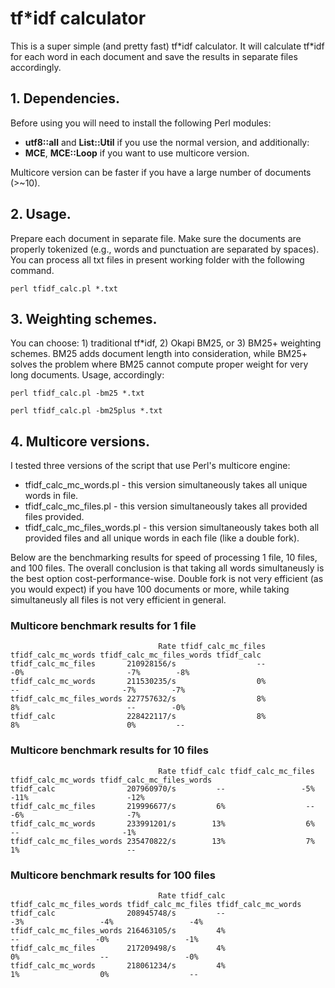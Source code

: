 # tf\*idf calculator

This is a super simple (and pretty fast) tf\*idf calculator. It will calculate tf\*idf for each word in each document and save the results in separate files accordingly.

## 1. Dependencies.

Before using you will need to install the following Perl modules:
   - **utf8::all** and **List::Util**  if you use the normal version, and additionally:
   - **MCE**, **MCE::Loop** if you want to use multicore version.
   
   Multicore version can be faster if you have a large number of documents (>~10).

## 2. Usage.

Prepare each document in separate file. Make sure the documents are properly tokenized (e.g., words and punctuation are separated by spaces). You can process all txt files in present working folder with the following command. 

```
perl tfidf_calc.pl *.txt
```

## 3. Weighting schemes.

You can choose: 1) traditional tf\*idf, 2) Okapi BM25, or 3) BM25+ weighting schemes. BM25 adds document length into consideration, while BM25+ solves the problem where BM25 cannot compute proper weight for very long documents. Usage, accordingly:

```
perl tfidf_calc.pl -bm25 *.txt
```
```
perl tfidf_calc.pl -bm25plus *.txt
```

## 4. Multicore versions.

I tested three versions of the script that use Perl's multicore engine:
- tfidf_calc_mc_words.pl  -  this version simultaneously takes all unique words in file. 
- tfidf_calc_mc_files.pl  -  this version simultaneously takes all provided files provided. 
- tfidf_calc_mc_files_words.pl  -  this version simultaneously takes both all provided files and all unique words in each file (like a double fork). 

Below are the benchmarking results for speed of processing 1 file, 10 files, and 100 files. The overall conclusion is that taking all words simultaneusly is the best option cost-performance-wise. Double fork is not very efficient (as you would expect) if you have 100 documents or more, while taking simultaneusly all files is not very efficient in general.

### Multicore benchmark results for 1 file 
```
                                 Rate tfidf_calc_mc_files tfidf_calc_mc_words tfidf_calc_mc_files_words tfidf_calc
tfidf_calc_mc_files       210928156/s                  --                 -0%                       -7%        -8%
tfidf_calc_mc_words       211530235/s                  0%                  --                       -7%        -7%
tfidf_calc_mc_files_words 227757632/s                  8%                  8%                        --        -0%
tfidf_calc                228422117/s                  8%                  8%                        0%         --
```
### Multicore benchmark results for 10 files 
```
                                 Rate tfidf_calc tfidf_calc_mc_files tfidf_calc_mc_words tfidf_calc_mc_files_words
tfidf_calc                207960970/s         --                 -5%                -11%                      -12%
tfidf_calc_mc_files       219996677/s         6%                  --                 -6%                       -7%
tfidf_calc_mc_words       233991201/s        13%                  6%                  --                       -1%
tfidf_calc_mc_files_words 235470822/s        13%                  7%                  1%                        --
```
### Multicore benchmark results for 100 files 
```
                                 Rate tfidf_calc tfidf_calc_mc_files_words tfidf_calc_mc_files tfidf_calc_mc_words
tfidf_calc                208945748/s         --                       -3%                 -4%                 -4%
tfidf_calc_mc_files_words 216463105/s         4%                        --                 -0%                 -1%
tfidf_calc_mc_files       217209498/s         4%                        0%                  --                 -0%
tfidf_calc_mc_words       218061234/s         4%                        1%                  0%                  --
```
